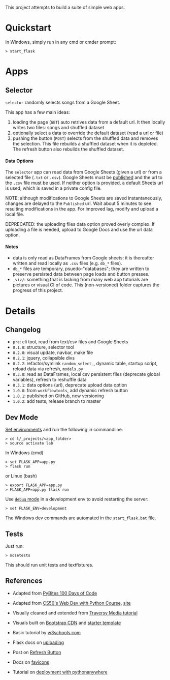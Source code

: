 This project attempts to build a suite of simple web apps.  

# Quickstart

In Windows, simply run in any cmd or cmder prompt:

    > start_flask

# Apps

## Selector

`selector` randomly selects songs from a Google Sheet.  

This app has a few main ideas:

1. loading the page (`GET`) auto retrives data from a default url. It then locally writes two files: songs and shuffled dataset
1. optionally select a data to override the default dataset (read a url or file)
1. pushing the button (`POST`) selects from the shuffled data and removes the selection.  This file rebuilds a shuffled dataset when it is depleted.  The refresh button also rebuilds the shuffled dataset. 


#### Data Options

The `selector` app can read data from Google Sheets (given a url) or from a selected file (`.txt` or `.csv`).  Google Sheets must be [published][publish] and the url to the `.csv` file must be used.  If neither option is provided, a default Sheets url is used, which is saved in a private config file.

NOTE: although modifications to Google Sheets are saved instantaneously, changes are delayed to the `Published` url.  Wait about 5 minutes to see resulting modifications in the app.  For improved lag, modify and upload a local file.

DEPRECATED: the uploading files data option proved overly complex.  If uploading a file is needed, upload to Google Docs and use the url data option.


#### Notes

- data is only read as DataFrames from Google sheets; it is thereafter written and read locally as `.csv` files (e.g. `db_*` files).
- `db_*` files are temporary, psuedo-"databases"; they are written to preserve persisted data between page loads and button presses.
- `_viz/`: something that is lacking from many web app tutorials are pictures or visual CI of code.  This (non-versioned) folder captures the progress of this project.


# Details

## Changelog

- `pre`:   cli tool, read from text/csv files and Google Sheets
- `0.1.0`: structure, selector tool
- `0.2.0`: visual update, navbar, make file
- `0.2.1`: jquery, collapsible divs
- `0.2.2`: refactor/symlink `random_select_`, dynamic table, startup script, reload data via refresh, `models.py`
- `0.3.0`: read as DataFrames, local csv persistent files (deprecate global variables), refresh to reshuffle data
- `0.3.1`: data options (url), deprecate upload data option
- `1.0.0`: from `workflowtools`, add dynamic refresh button
- `1.0.1`: published on GitHub, new versioning
- `1.0.2`: add tests, release branch to master

## Dev Mode

[Set environments][cli] and run the following in commandline:

    > cd l/_projects/<app_folder>
    > source activate lab

In Windows (cmd)

    > set FLASK_APP=app.py
    > flask run

or Linux (bash)

    > export FLASK_APP=app.py
    > FLASK_APP=app.py flask run

Use [`debug` mode][debug] in a development env to avoid restarting the server:

    > set FLASK_ENV=development


The Windows dev commands are automated in the `start_flask.bat` file.

## Tests

Just run:

    > nosetests

This should run unit tests and textfixtures.


## References

- Adapted from [PyBites 100 Days of Code][pybites]
- Adapted from [CS50's Web Dev with Python Course][cs50.1], [site][cs50.2]
- Visually cleaned and extended from [Traversy Media tutorial][trav]
- Visuals built on [Bootstrap CDN][cdn] and [starter template][template]
- Basic tutorial by [w3schools.com][w3]
- Flask docs on [uploading][upload]
- Post on [Refresh Button][refresh]
- Docs on [favicons][fav]
- Tutorial on [deployment with pythonanywhere][deploy]


  [cli]:        http://flask.pocoo.org/docs/1.0/cli/
  [debug]:      http://flask.pocoo.org/docs/1.0/quickstart/#debug-mode
  [pybites]:    https://github.com/pybites/100DaysOfCode/tree/master/056
  [cs50.1]:     https://www.youtube.com/watch?v=Q0TBOlIn4z8
  [cs50.2]:     https://cs50.github.io/web/lectures
  [trav]:       https://www.youtube.com/watch?v=zRwy8gtgJ1A&t
  [cdn]:        https://www.bootstrapcdn.com/ 
  [template]:   https://getbootstrap.com/docs/4.1/examples/starter-template/
  [w3]:         https://www.w3schools.com/bootstrap/bootstrap_get_started.asp
  [publish]:    https://www.google.com/search?q=how%20to%20publish%20google%20sheets
  [upload]:     http://flask.pocoo.org/docs/0.12/patterns/fileuploads/
  [refresh]: https://stackoverflow.com/questions/28762188/how-to-create-a-refresh-button-in-flask
  [fav]:        http://flask.pocoo.org/docs/1.0/patterns/favicon/
  [deploy]:    https://medium.com/@rudder_/launching-a-flask-app-from-scratch-on-pythonanywhere-fef871171e18


